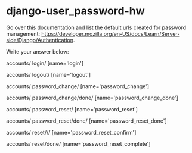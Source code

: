 # django-user_password-hw


Go over this documentation and list the default urls created for password management: https://developer.mozilla.org/en-US/docs/Learn/Server-side/Django/Authentication.

Write your answer below:

accounts/ login/ [name='login']

accounts/ logout/ [name='logout']

accounts/ password_change/ [name='password_change']

accounts/ password_change/done/ [name='password_change_done']

accounts/ password_reset/ [name='password_reset']

accounts/ password_reset/done/ [name='password_reset_done']

accounts/ reset/<uidb64>/<token>/ [name='password_reset_confirm']
  
accounts/ reset/done/ [name='password_reset_complete']

